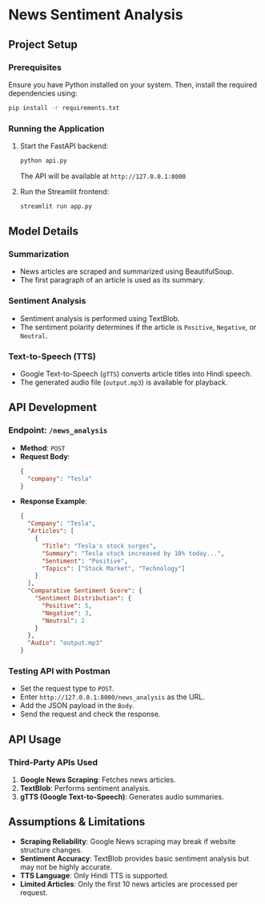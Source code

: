 # News Sentiment Analysis

## Project Setup

### Prerequisites
Ensure you have Python installed on your system. Then, install the required dependencies using:

```sh
pip install -r requirements.txt
```

### Running the Application

1. Start the FastAPI backend:
    ```sh
    python api.py
    ```
    The API will be available at `http://127.0.0.1:8000`

2. Run the Streamlit frontend:
    ```sh
    streamlit run app.py
    ```

## Model Details

### Summarization
- News articles are scraped and summarized using BeautifulSoup.
- The first paragraph of an article is used as its summary.

### Sentiment Analysis
- Sentiment analysis is performed using TextBlob.
- The sentiment polarity determines if the article is `Positive`, `Negative`, or `Neutral`.

### Text-to-Speech (TTS)
- Google Text-to-Speech (`gTTS`) converts article titles into Hindi speech.
- The generated audio file (`output.mp3`) is available for playback.

## API Development

### Endpoint: `/news_analysis`
- **Method**: `POST`
- **Request Body**:
  ```json
  {
    "company": "Tesla"
  }
  ```
- **Response Example**:
  ```json
  {
    "Company": "Tesla",
    "Articles": [
      {
        "Title": "Tesla's stock surges",
        "Summary": "Tesla stock increased by 10% today...",
        "Sentiment": "Positive",
        "Topics": ["Stock Market", "Technology"]
      }
    ],
    "Comparative Sentiment Score": {
      "Sentiment Distribution": {
        "Positive": 5,
        "Negative": 3,
        "Neutral": 2
      }
    },
    "Audio": "output.mp3"
  }
  ```

### Testing API with Postman
- Set the request type to `POST`.
- Enter `http://127.0.0.1:8000/news_analysis` as the URL.
- Add the JSON payload in the `Body`.
- Send the request and check the response.

## API Usage

### Third-Party APIs Used
1. **Google News Scraping**: Fetches news articles.
2. **TextBlob**: Performs sentiment analysis.
3. **gTTS (Google Text-to-Speech)**: Generates audio summaries.

## Assumptions & Limitations

- **Scraping Reliability**: Google News scraping may break if website structure changes.
- **Sentiment Accuracy**: TextBlob provides basic sentiment analysis but may not be highly accurate.
- **TTS Language**: Only Hindi TTS is supported.
- **Limited Articles**: Only the first 10 news articles are processed per request.

